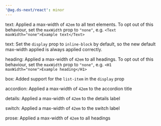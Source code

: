 ```yaml
---
'@ag.ds-next/react': minor
---
```



text: Applied a max-width of `42em` to all text elements. To opt out of this behaviour, set the `maxWidth` prop to `"none"`, e.g. `<Text maxWidth="none">Example text</Text>`

text: Set the `display` prop to `inline-block` by default, so the new default max-width applied is always applied correctly.

heading: Applied a max-width of `42em` to all headings. To opt out of this behaviour, set the `maxWidth` prop to `"none"`, e.g. `<H1 maxWidth="none">Example heading</H1>`

box: Added support for the `list-item` in the `display` prop

accordion: Applied a max-width of `42em` to the accordion title

details: Applied a max-width of `42em` to the details label

switch: Applied a max-width of `42em` to the switch label

prose: Applied a max-width of `42em` to all headings